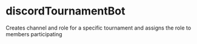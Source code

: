 # discordTournamentBot
 Creates channel and role for a specific tournament and assigns the role to members participating
